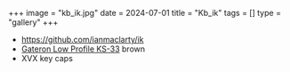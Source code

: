 +++
image = "kb_ik.jpg"
date = 2024-07-01
title = "Kb_ik"
tags = []
type = "gallery"
+++

* https://github.com/ianmaclarty/ik
* [Gateron Low Profile KS-33](https://ergonautkb.com/docs/switches/gateron-low-profile/) brown
* XVX key caps
